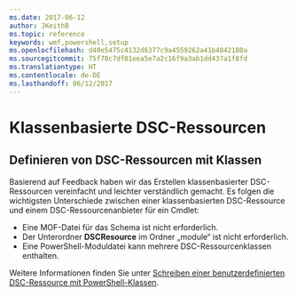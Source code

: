 ```yaml
---
ms.date: 2017-06-12
author: JKeithB
ms.topic: reference
keywords: wmf,powershell,setup
ms.openlocfilehash: d40e5475c4132d6377c9a4559262a41b4842180a
ms.sourcegitcommit: 75f70c7df01eea5e7a2c16f9a3ab1dd437a1f8fd
ms.translationtype: HT
ms.contentlocale: de-DE
ms.lasthandoff: 06/12/2017
---
```

<a id="class-based-dsc-resources" class="xliff"></a>
# Klassenbasierte DSC-Ressourcen

<a id="defining-dsc-resources-with-classes" class="xliff"></a>
## Definieren von DSC-Ressourcen mit Klassen

Basierend auf Feedback haben wir das Erstellen klassenbasierter DSC-Ressourcen vereinfacht und leichter verständlich gemacht. Es folgen die wichtigsten Unterschiede zwischen einer klassenbasierten DSC-Ressource und einem DSC-Ressourcenanbieter für ein Cmdlet:

* Eine MOF-Datei für das Schema ist nicht erforderlich.
* Der Unterordner **DSCResource** im Ordner „module“ ist nicht erforderlich.
* Eine PowerShell-Moduldatei kann mehrere DSC-Ressourcenklassen enthalten.

Weitere Informationen finden Sie unter [Schreiben einer benutzerdefinierten DSC-Ressource mit PowerShell-Klassen](https://msdn.microsoft.com/powershell/dsc/authoringresource).

